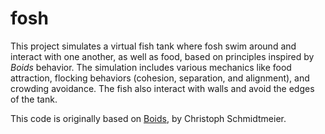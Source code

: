 # fosh

This project simulates a virtual fish tank where fosh swim around and interact with one another, as well as food, based on principles inspired by *Boids* behavior. The simulation includes various mechanics like food attraction, flocking behaviors (cohesion, separation, and alignment), and crowding avoidance. The fish also interact with walls and avoid the edges of the tank.

This code is originally based on [Boids](https://gitlab.com/chrismit3s/boids), by Christoph Schmidtmeier.